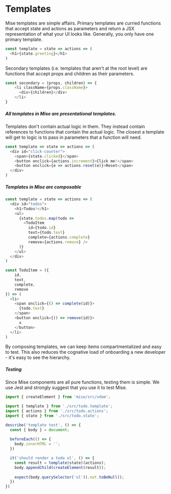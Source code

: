 # Templates

Mise templates are simple affairs. Primary templates are curried functions that accept state and actions as parameters and return a JSX representation of what your UI looks like. Generally, you only have one primary template.

```javascript
const template = state => actions => (
  <h1>{state.greeting}</h1>
)
```

Secondary templates (i.e. templates that aren't at the root level) are functions that accept props and children as their parameters.

```javascript
const secondary = (props, children) => {
    <li className={props.className}>
      <div>{children}</div>
    </li>
}
```

##### All templates in Mise are presentational templates.
Templates don't contain actual logic in them. They instead contain references to functions that contain the actual logic. The closest a template will get to logic is to pass in parameters that a function will need.

```javascript
const template => state => actions => (
  <div id="click-counter">
    <span>{state.clicked}</span>
    <button onclick={actions.increment}>Click me!</span>
    <button onclick={e => actions.reset(e)}>Reset</span>
  </div>
)
```

##### Templates in Mise are composable

```javascript
const template = state => actions => (
  <div id="todos">
    <h1>Todos!</h1>
    <ul>
      {state.todos.map(todo =>
        <TodoItem
          id={todo.id}
          text={todo.text}
          complete={actions.complete}
          remove={actions.remove} />
      )}
    </ul>
  </div>
)

const TodoItem = ({
    id,
    text,
    complete,
    remove
}) => (
  <li>
    <span onclick={() => complete(id)}>
      {todo.text}
    </span>
    <button onclick={() => remove(id)}>
      x
    </button>
  </li>
)
```

By composing templates, we can keep items compartmentalized and easy to test. This also reduces the cognative load of onboarding a new developer - it's easy to see the hierarchy.

##### Testing

Since Mise components are all pure functions, testing them is simple. We use Jest and strongly suggest that you use it to test Mise.

```javascript
import { createElement } from 'mise/src/vdom';

import { template } from './src/todo.template';
import { actions } from './src/todo.actions';
import { state } from './src/todo.state';

describe('template test', () => {
  const { body } = document;
  
  beforeEach(() => {
    body.innerHTML = '';
  })

  it('should render a todo ul', () => {
    const result = template(state)(actions);
    body.appendChild(createElement(result));
    
    expect(body.querySelector('ul')).not.toBeNull();
  })
})
```
